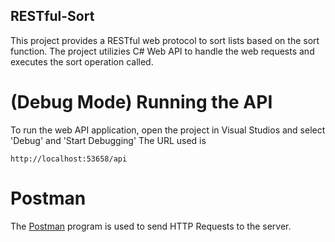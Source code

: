 RESTful-Sort
-------------
This project provides a RESTful web protocol to sort lists based on the sort function.
The project utilizies C# Web API to handle the web requests and executes the sort operation called.

(Debug Mode) Running the API
================
To run the web API application, open the project in Visual Studios and select 'Debug' and 'Start Debugging'
The URL used is 
```
http://localhost:53658/api
```


Postman
========
The [Postman][postmanlink] program is used to send HTTP Requests to the server.

[postmanlink]: https://www.getpostman.com/